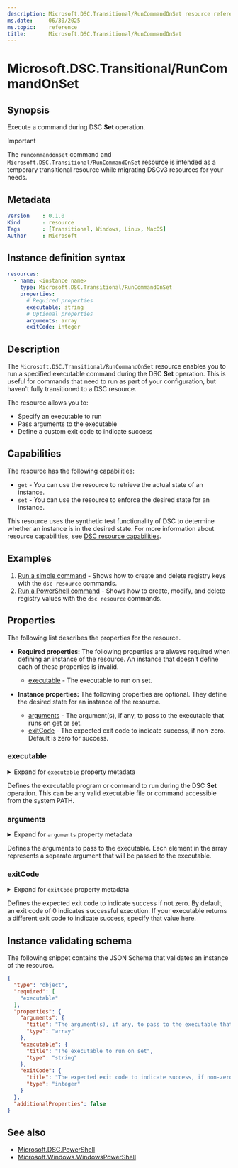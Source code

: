 ```yaml
---
description: Microsoft.DSC.Transitional/RunCommandOnSet resource reference documentation
ms.date:     06/30/2025
ms.topic:    reference
title:       Microsoft.DSC.Transitional/RunCommandOnSet
---
```


# Microsoft.DSC.Transitional/RunCommandOnSet

## Synopsis

Execute a command during DSC **Set** operation.

> [!IMPORTANT]
> The `runcommandonset` command and `Microsoft.DSC.Transitional/RunCommandOnSet` resource
> is intended as a temporary transitional resource while migrating DSCv3 resources for
> your needs.

## Metadata

```yaml
Version    : 0.1.0
Kind       : resource
Tags       : [Transitional, Windows, Linux, MacOS]
Author     : Microsoft
```

## Instance definition syntax

```yaml
resources:
  - name: <instance name>
    type: Microsoft.DSC.Transitional/RunCommandOnSet
    properties:
      # Required properties
      executable: string
      # Optional properties
      arguments: array
      exitCode: integer
```

## Description

The `Microsoft.DSC.Transitional/RunCommandOnSet` resource enables you to run a specified executable command
during the DSC **Set** operation. This is useful for commands that need to run as part of your configuration,
but haven't fully transitioned to a DSC resource.

The resource allows you to:

- Specify an executable to run
- Pass arguments to the executable
- Define a custom exit code to indicate success

## Capabilities

The resource has the following capabilities:

- `get` - You can use the resource to retrieve the actual state of an instance.
- `set` - You can use the resource to enforce the desired state for an instance.

This resource uses the synthetic test functionality of DSC to determine whether an instance is in
the desired state. For more information about resource capabilities, see
[DSC resource capabilities][00].

## Examples

1. [Run a simple command][01] - Shows how to create and delete registry keys with the
   `dsc resource` commands.
1. [Run a PowerShell command][02] - Shows how to create, modify, and delete registry values with the
   `dsc resource` commands.

## Properties

The following list describes the properties for the resource.

- **Required properties:** <a id="required-properties"></a> The following properties are always
  required when defining an instance of the resource. An instance that doesn't define each of these
  properties is invalid.

  - [executable](#executable) - The executable to run on set.

- **Instance properties:** <a id="instance-properties"></a> The following properties are optional.
  They define the desired state for an instance of the resource.

  - [arguments](#arguments) - The argument(s), if any, to pass to the executable that runs on get or set.
  - [exitCode](#exitcode) - The expected exit code to indicate success, if non-zero. Default is zero for success.

### executable

<details><summary>Expand for <code>executable</code> property metadata</summary>

```yaml
Type             : string
IsRequired       : true
IsKey            : false
IsReadOnly       : false
IsWriteOnly      : false
```

</details>

Defines the executable program or command to run during the DSC **Set** operation.
This can be any valid executable file or command accessible from the system PATH.

### arguments

<details><summary>Expand for <code>arguments</code> property metadata</summary>

```yaml
Type              : array
ItemsType         : string
IsRequired        : false
IsKey             : false
IsReadOnly        : false
IsWriteOnly       : false
```

</details>

Defines the arguments to pass to the executable. Each element in the array represents a
separate argument that will be passed to the executable.

### exitCode

<details><summary>Expand for <code>exitCode</code> property metadata</summary>

```yaml
Type                  : integer
IsRequired            : false
IsKey                 : false
IsReadOnly            : false
IsWriteOnly           : false
DefaultValue          : 0
```

</details>

Defines the expected exit code to indicate success if not zero. By default, an exit code of 0 indicates
successful execution. If your executable returns a different exit code to indicate success, specify that value here.

## Instance validating schema

The following snippet contains the JSON Schema that validates an instance of the resource.

```json
{
  "type": "object",
  "required": [
    "executable"
  ],
  "properties": {
    "arguments": {
      "title": "The argument(s), if any, to pass to the executable that runs on set",
      "type": "array"
    },
    "executable": {
      "title": "The executable to run on set",
      "type": "string"
    },
    "exitCode": {
      "title": "The expected exit code to indicate success, if non-zero. Default is zero for success.",
      "type": "integer"
    }
  },
  "additionalProperties": false
}
```

## See also

- [Microsoft.DSC.PowerShell](../../PowerShell/index.md)
- [Microsoft.Windows.WindowsPowerShell](../../../../Microsoft/Windows/WindowsPowerShell/index.md)

[00]: ../../../../concepts/dsc/resource-capabilities.md
[01]: ./examples/run-a-simple-command.md
[02]: ./examples/run-powershell-command.md
